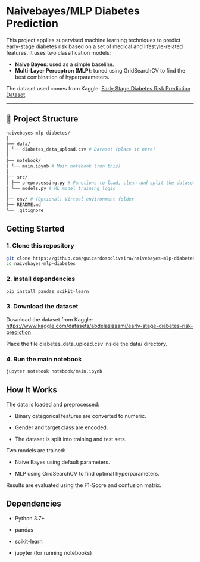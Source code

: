 # Naivebayes/MLP Diabetes Prediction

This project applies supervised machine learning techniques to predict early-stage diabetes risk based on a set of medical and lifestyle-related features. It uses two classification models:

- **Naive Bayes**: used as a simple baseline.
- **Multi-Layer Perceptron (MLP)**: tuned using GridSearchCV to find the best combination of hyperparameters.

The dataset used comes from Kaggle: [Early Stage Diabetes Risk Prediction Dataset](https://www.kaggle.com/datasets/abdelazizsami/early-stage-diabetes-risk-prediction).

---

## 📁 Project Structure

```bash
naivebayes-mlp-diabetes/
│
├── data/
│ └── diabetes_data_upload.csv # Dataset (place it here)
│
├── notebook/
│ └── main.ipynb # Main notebook (run this)
│
├── src/
│ ├── preprocessing.py # Functions to load, clean and split the dataset
│ └── models.py # ML model training logic
│
├── env/ # (Optional) Virtual environment folder
├── README.md
└── .gitignore
```


## Getting Started

### 1. Clone this repository

```bash
git clone https://github.com/guicardosooliveira/naivebayes-mlp-diabetes
cd naivebayes-mlp-diabetes
```
### 2. Install dependencies

```bash
pip install pandas scikit-learn
```
### 3. Download the dataset
Download the dataset from Kaggle:
https://www.kaggle.com/datasets/abdelazizsami/early-stage-diabetes-risk-prediction

Place the file diabetes_data_upload.csv inside the data/ directory.

### 4. Run the main notebook

```bash
jupyter notebook notebook/main.ipynb
```

## How It Works
The data is loaded and preprocessed:

- Binary categorical features are converted to numeric.

- Gender and target class are encoded.

- The dataset is split into training and test sets.

Two models are trained:

- Naive Bayes using default parameters.

- MLP using GridSearchCV to find optimal hyperparameters.

Results are evaluated using the F1-Score and confusion matrix.

## Dependencies
- Python 3.7+

- pandas

- scikit-learn

- jupyter (for running notebooks)